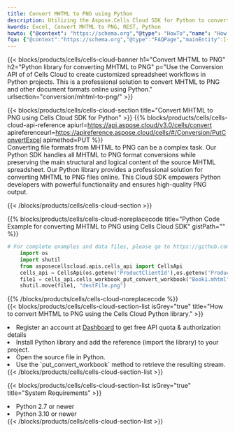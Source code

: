 ```yaml
---
title: Convert MHTML to PNG using Python 
description: Utilizing the Aspose.Cells Cloud SDK for Python to convert a MHTML format file to a PNG format file. 
kwords: Excel, Convert MHTML to PNG, REST, Python
howto: {"@context": "https://schema.org","@type": "HowTo","name": "How to convert MHTML to PNG using the Cells Cloud Python library.","description": "How to convert MHTML to PNG using the Cells Cloud Python library.","image": {"@type": "ImageObject"},"url": "/python/conversion/mhtml-to-png/","step": [{ "@type": "HowToStep","name": "How to convert MHTML to PNG using the Cells Cloud Python library. step 1", "image": {"@type": "ImageObject",},"url": "/python/conversion/mhtml-to-png/","text": "Register an account at <a href='https://dashboard.aspose.cloud/'>Dashboard</a> to get free API quota & authorization details",},{ "@type": "HowToStep","name": "How to convert MHTML to PNG using the Cells Cloud Python library. step 1", "image": {"@type": "ImageObject",},"url": "/python/conversion/mhtml-to-png/","text": "Install Python library and add the reference (import the library) to your project.",},{ "@type": "HowToStep","name": "How to convert MHTML to PNG using the Cells Cloud Python library. step 1", "image": {"@type": "ImageObject",},"url": "/python/conversion/mhtml-to-png/","text": "Open the source file in Python.",},{ "@type": "HowToStep","name": "How to convert MHTML to PNG using the Cells Cloud Python library. step 1", "image": {"@type": "ImageObject",},"url": "/python/conversion/mhtml-to-png/","text": "Use the `put_convert_workbook` method to retrieve the resulting stream.",}, ],"supply": {"@type": "HowToSupply","name": "document"},"tool": [{"@type": "HowToTool","name": "PyCharm, Visual Studio Code, Sublime, Eclipse"},{"@type": "HowToTool","name": "Aspose Cells"}],"totalTime": "PT6M"}
fqa: {"@context":"https://schema.org","@type":"FAQPage","mainEntity":[{"@type":"Question","name":"Why convert file formats in C# using REST API?","acceptedAnswer":{"@type":"Answer","text":"Documents are encoded in many ways, and some files may be incompatible with the software you use. To open and read such files, just convert them to appropriate file formats.<br/><ol><li>Install .NET SDK and add the reference (import the library) to your project.</li><li>Open the source file in C# using REST API.</li><li>Call the PutConvertWorkbookRequest() method, passing an output filename with required extension.</li><li>Get the result of conversion as a separate file.</li></ol>"}},{"@type":"Question","name":"What file formats can I convert with your C# library?","acceptedAnswer":{"@type":"Answer","text":"We support a variety of file formats for conversion using .NET library, including XLSX, Excel, xls , PDF, CSV, HTML, Markdown, XML, PNG, JPG, TIFF, Json, TXT and many more."}},{"@type":"Question","name":"What is the maximum allowed file size for conversion using this .NET library?","acceptedAnswer":{"@type":"Answer","text":"There are no file size limits for format conversions using .NET library."}}]}
---
```



{{< blocks/products/cells/cells-cloud-banner h1="Convert MHTML to PNG" h2="Python library for converting MHTML to PNG" p="Use the Conversion API of of Cells Cloud to create customized spreadsheet workflows in Python projects. This is a professional solution to convert MHTML to PNG and other document formats online using Python." urlsection="conversion/mhtml-to-png/" >}}

{{< blocks/products/cells/cells-cloud-section  title="Convert MHTML to PNG using Cells Cloud SDK for Python" >}}
{{% blocks/products/cells/cells-cloud-api-reference  apiurl=https://api.aspose.cloud/v3.0/cells/convert  apireferenceurl=https://apireference.aspose.cloud/cells/#/Conversion/PutConvertExcel  apimethod=PUT %}}
<br/>
Converting file formats from MHTML to PNG can be a complex task. Our Python SDK handles all MHTML to PNG format conversions while preserving the main structural and logical content of the source MHTML spreadsheet. Our Python library provides a professional solution for converting MHTML to PNG files online. This Cloud SDK empowers Python developers with powerful functionality and ensures high-quality PNG output.

{{< /blocks/products/cells/cells-cloud-section >}}

{{% blocks/products/cells/cells-cloud-noreplacecode title="Python Code Example for converting MHTML to PNG using Cells Cloud SDK" gistPath="" %}}
 
```python
# For complete examples and data files, please go to https://github.com/aspose-cells-cloud/aspose-cells-cloud-python/
    import os
    import shutil
    from asposecellscloud.apis.cells_api import CellsApi
    cells_api = CellsApi(os.getenv('ProductClientId'),os.getenv('ProductClientSecret'))
    file1 = cells_api.cells_workbook_put_convert_workbook("Book1.mhtml",format="png")
    shutil.move(file1, "destFile.png")     
```
 
{{% /blocks/products/cells/cells-cloud-noreplacecode  %}}
<br/>
{{< blocks/products/cells/cells-cloud-section-list isGrey="true"  title="How to convert MHTML to PNG using the Cells Cloud Python library." >}}
<li>Register an account at <a href="https://dashboard.aspose.cloud/">Dashboard</a> to get free API quota & authorization details</li>
<li>Install Python library and add the reference (import the library) to your project.</li>
<li>Open the source file in Python.</li>
<li>Use the `put_convert_workbook` method to retrieve the resulting stream.</li>
{{< /blocks/products/cells/cells-cloud-section-list >}}

{{< blocks/products/cells/cells-cloud-section-list isGrey="true"  title="System Requirements" >}}
<li>Python 2.7 or newer</li>
<li>Python 3.10 or newer</li>
{{< /blocks/products/cells/cells-cloud-section-list >}}

